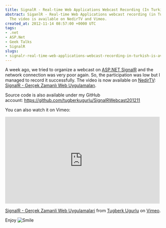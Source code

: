 ```yaml
---
title: SignalR - Real-time Web Applications Webcast Recording (In Turkish) is Available
abstract: SiganlR - Real-time Web Applications webcast recording (in Turkish) is available.
  The video is available on NedirTV and Vimeo.
created_at: 2012-11-14 08:57:00 +0000 UTC
tags:
- .net
- ASP.Net
- Geek Talks
- SignalR
slugs:
- signalr-real-time-web-applications-webcast-recording-in-turkish-is-available
---
```


<p>A week ago, we tried to organize a webcast on <a href="http://signalr.net">ASP.NET SignalR</a> and the network connection was very poor again. So, the participation was low but I managed to record it successfully. The video is now available on <a href="http://nedirtv.com/">NedirTV</a>: <a href="http://nedirtv.com/video/signalr-gercek-zamanli-web-uygulamalari-webineri">SignalR - Ger&ccedil;ek Zamanlı Web Uygulamaları</a>.</p>
<p>Source code is also available under my GitHub account:&nbsp;<a href="https://github.com/tugberkugurlu/SignalRWebcast201211">https://github.com/tugberkugurlu/SignalRWebcast201211</a></p>
<p>You can also watch it on Vimeo:</p>
<p><iframe width="500" frameborder="0" src="http://player.vimeo.com/video/53206238?badge=0" height="281"></iframe></p>
<p><a href="http://vimeo.com/53206238">SignalR - Ger&ccedil;ek Zamanli Web Uygulamalari</a> from <a href="http://vimeo.com/user6670252">Tugberk Ugurlu</a> on <a href="http://vimeo.com">Vimeo</a>.</p>
<p>Enjoy <img src="http://www.tugberkugurlu.com/Content/images/Uploadedbyauthors/wlw/Adv.NET-Web-API-Webcast-Offline-Recordin_B4B9/wlEmoticon-smile.png" alt="Smile" style="border-style: none;" class="wlEmoticon wlEmoticon-smile" /></p>